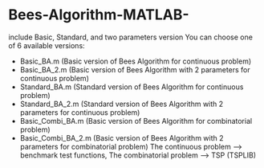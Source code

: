 # Bees-Algorithm-MATLAB-
include Basic, Standard, and two parameters version
You can choose one of 6 available versions:
  * Basic_BA.m (Basic version of Bees Algorithm for continuous problem)
  * Basic_BA_2.m (Basic version of Bees Algorithm  with 2 parameters for continuous problem)
  * Standard_BA.m (Standard version of Bees Algorithm for continuous problem)
  * Standard_BA_2.m (Standard version of Bees Algorithm  with 2 parameters for continuous problem)
  * Basic_Combi_BA.m (Basic version of Bees Algorithm for combinatorial problem)
  * Basic_Combi_BA_2.m (Basic version of Bees Algorithm  with 2 parameters for combinatorial problem)
The continuous problem --> benchmark test functions,
The combinatorial problem --> TSP (TSPLIB)
